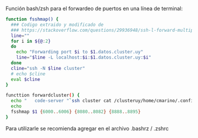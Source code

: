 Función bash/zsh para el forwardeo de puertos en una línea de terminal:

```bash
function fsshmap() {
  ### Codigo extraido y modificado de
  ### https://stackoverflow.com/questions/29936948/ssh-l-forward-multiple-ports
  line=""
  for i in ${@:2}
  do
    echo "Forwarding port $i to $1.datos.cluster.uy"
    line="$line -L localhost:$i:$1.datos.cluster.uy:$i"
  done
  cline="ssh -N $line cluster"
  # echo $cline
  eval $cline
}

functtion forwardcluster() {
  echo "   code-server "`ssh cluster cat /clusteruy/home/cmarino/.config/code-server/config.yaml | grep "password: "`
  echo
  fsshmap $1 {6000..6006} {8080..8082} {8888..8895}
}
```

Para utilizarle se recomienda agregar en el archivo .bashrz / .zshrc